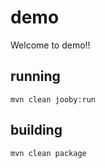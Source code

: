 # demo

Welcome to demo!!

## running

    mvn clean jooby:run

## building

    mvn clean package

